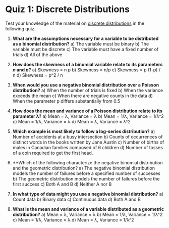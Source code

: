 # Quiz 1: Discrete Distributions


Test your knowledge of the material on [discrete distributions](../lectures/02-Discrete.pdf) in the following quiz.

1. **What are the assumptions necessary for a variable to be distributed as a binomial distribution?**
  a) The variable must be binary
  b) The variable must be discrete
  c) The variable must have a fixed number of trials
  d) All of the above

2. **How does the skewness of a binomial variable relate to its parameters _n_ and _p_?**
  a) Skewness = n p
  b) Skewness = n/p
  c) Skewness = p (1-p) / n
  d) Skewness = p^2 / n

3. **When would you use a negative binomial distribution over a Poisson distribution?**
  a) When the number of trials is fixed
  b) When the variance exceeds the mean
  c) When there are negative counts in the data
  d) When the parameter p differs substantially from 0.5

4. **How does the mean and variance of a Poisson distribution relate to its parameter λ?**
  a) Mean = λ, Variance = λ
  b) Mean = 1/λ, Variance = 1/λ^2
  c) Mean = 1/λ, Variance = λ
  d) Mean = λ, Variance = λ^2

5. **Which example is most likely to follow a log-series distribution?**
  a) Number of accidents at a busy intersection
  b) Counts of occurrences of distinct words in the books written by Jane Austin
  c) Number of births of males in Canadian families composed of 6 children
  d) Number of tosses of a coin required to get the first head.
 

6. **Which of the following characterize the negative binomial distribution and the geometric distribution?
  a) The negative binomial distribution models the number of failures before a specified number of successes
  b) The geometric distribution models the number of failures before the first success
  c) Both A and B
  d) Neither A nor B

7. **In what type of data might you use a negative binomial distribution?**
  a) Count data
  b) Binary data
  c) Continuous data
  d) Both A and B

8. **What is the mean and variance of a variable distributed as a geometric distribution?**
  a) Mean = λ, Variance = λ
  b) Mean = 1/λ, Variance = 1/λ^2
  c) Mean = 1/λ, Variance = λ
  d) Mean = λ, Variance = 1/λ^2


